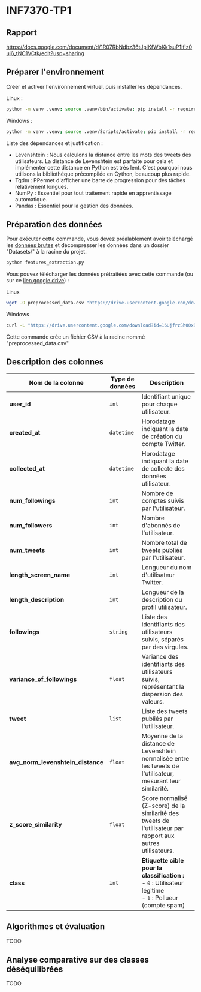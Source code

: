 # INF7370-TP1

## Rapport

https://docs.google.com/document/d/1R07RbNdbz36tJplKfWbKk1suP1lfiz0ui6_tNC1VCtk/edit?usp=sharing

## Préparer l'environnement

Créer et activer l'environnement virtuel, puis installer les dépendances.

Linux :

```bash
python -m venv .venv; source .venv/bin/activate; pip install -r requirements.txt
```

Windows :

```bash
python -m venv .venv; source .venv/Scripts/activate; pip install -r requirements.txt
```

Liste des dépendances et justification :

- Levenshtein : Nous calculons la distance entre les mots des tweets des utilisateurs. La distance de Levenshtein est parfaite pour cela et implémenter cette distance en Python est très lent. C'est pourquoi nous utilisons la bibliothèque précompilée en Cython, beaucoup plus rapide.
- Tqdm : PPermet d'afficher une barre de progression pour des tâches relativement longues.
- NumPy : Essentiel pour tout traitement rapide en apprentissage automatique.
- Pandas : Essentiel pour la gestion des données.

## Préparation des données

Pour exécuter cette commande, vous devez préalablement avoir téléchargé les [données brutes](https://ena01.uqam.ca/course/view.php?id=69597&section=1) et décompresser les données dans un dossier "Datasets/" à la racine du projet.

```bash
python features_extraction.py
```

Vous pouvez télécharger les données prétraitées avec cette commande (ou sur ce [lien google drive](https://drive.google.com/drive/folders/1InCDKGSWU_g6GxRgGTLD1rFVXgwWVt0F?usp=drive_link)) :

Linux

```bash
wget -O preprocessed_data.csv "https://drive.usercontent.google.com/download?id=16UjfrzSh00xDWD7f_aeJDRGILbd7Esuk&export=download&authuser=0&confirm=t&uuid=fe0fb91b-5283-4c1c-a699-22fac24614a9&at=AIrpjvNVtC3gxolaiwIFK5KybET5:1739211978067"
```

Windows

```bash
curl -L "https://drive.usercontent.google.com/download?id=16UjfrzSh00xDWD7f_aeJDRGILbd7Esuk&export=download&authuser=0&confirm=t&uuid=fe0fb91b-5283-4c1c-a699-22fac24614a9&at=AIrpjvNVtC3gxolaiwIFK5KybET5:1739211978067" -o preprocessed_data.csv
```

Cette commande crée un fichier CSV à la racine nommé "preprocessed_data.csv"

## **Description des colonnes**

| Nom de la colonne                 | Type de données | Description                                                                                                      |
| --------------------------------- | --------------- | ---------------------------------------------------------------------------------------------------------------- |
| **user_id**                       | `int`           | Identifiant unique pour chaque utilisateur.                                                                      |
| **created_at**                    | `datetime`      | Horodatage indiquant la date de création du compte Twitter.                                                      |
| **collected_at**                  | `datetime`      | Horodatage indiquant la date de collecte des données utilisateur.                                                |
| **num_followings**                | `int`           | Nombre de comptes suivis par l'utilisateur.                                                                      |
| **num_followers**                 | `int`           | Nombre d'abonnés de l'utilisateur.                                                                               |
| **num_tweets**                    | `int`           | Nombre total de tweets publiés par l'utilisateur.                                                                |
| **length_screen_name**            | `int`           | Longueur du nom d'utilisateur Twitter.                                                                           |
| **length_description**            | `int`           | Longueur de la description du profil utilisateur.                                                                |
| **followings**                    | `string`        | Liste des identifiants des utilisateurs suivis, séparés par des virgules.                                        |
| **variance_of_followings**        | `float`         | Variance des identifiants des utilisateurs suivis, représentant la dispersion des valeurs.                       |
| **tweet**                         | `list`          | Liste des tweets publiés par l'utilisateur.                                                                      |
| **avg_norm_levenshtein_distance** | `float`         | Moyenne de la distance de Levenshtein normalisée entre les tweets de l'utilisateur, mesurant leur similarité.    |
| **z_score_similarity**            | `float`         | Score normalisé (Z-score) de la similarité des tweets de l'utilisateur par rapport aux autres utilisateurs.      |
| **class**                         | `int`           | **Étiquette cible pour la classification :**<br> - `0` : Utilisateur légitime<br> - `1` : Pollueur (compte spam) |

## Algorithmes et évaluation

TODO

## Analyse comparative sur des classes déséquilibrées

TODO
